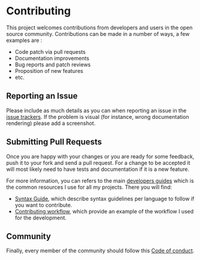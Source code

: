 # Contributing

This project welcomes contributions from developers and users in the open source
community. Contributions can be made in a number of ways, a few examples are :

  * Code patch via pull requests
  * Documentation improvements
  * Bug reports and patch reviews
  * Proposition of new features
  * etc.

## Reporting an Issue

Please include as much details as you can when reporting an issue in the [issue
trackers][issue_tracker]. If the problem is visual (for instance, wrong
documentation rendering) please add a screenshot.

[issue_tracker]: https://github.com/rdeville-public/git-repo/-/issues

## Submitting Pull Requests

Once you are happy with your changes or you are ready for some feedback, push it
to your fork and send a pull request. For a change to be accepted it will most
likely need to have tests and documentation if it is a new feature.

For more information, you can refers to the main [developers
guides][developers_guides] which is the common resources I use for all
my projects. There you will find:

  * [Syntax Guide][syntax_guide], which describe syntax guidelines per language
    to follow if you want to contribute.
  * [Contributing workflow][contributing_workflow], which provide an example
    of the workflow I used for the development.

[developers_guides]: https://docs.romaindeville.fr/latest/dev_guides/index.html
[syntax_guide]: https://docs.romaindeville.fr/latest/dev_guides/style_guides/index.html
[contributing_workflow]: https://docs.romaindeville.fr/latest/dev_guides/developer_guidelines.html

## Community

Finally, every member of the community should follow this [Code of
conduct][code_of_conduct].

[code_of_conduct]: CODE_OF_CONDUCT.md
